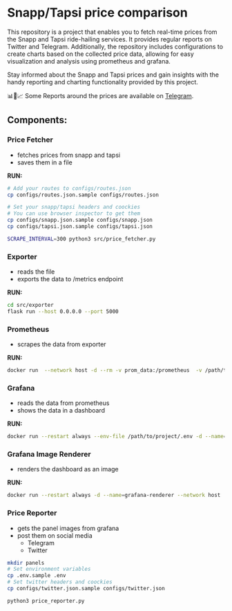 # Snapp/Tapsi price comparison
This repository is a project that enables you to fetch real-time prices from the Snapp and Tapsi ride-hailing services. It provides regular reports on Twitter and Telegram. Additionally, the repository includes configurations to create charts based on the collected price data, allowing for easy visualization and analysis using prometheus and grafana.

Stay informed about the Snapp and Tapsi prices and gain insights with the handy reporting and charting functionality provided by this project.

📊🚖📈 Some Reports around the prices are available on [Telegram](https://t.me/snaptapsicomparison).
## Components:

### Price Fetcher
- fetches prices from snapp and tapsi
- saves them in a file

**RUN:**
```bash
# Add your routes to configs/routes.json
cp configs/routes.json.sample configs/routes.json

# Set your snapp/tapsi headers and coockies
# You can use browser inspector to get them
cp configs/snapp.json.sample configs/snapp.json
cp configs/tapsi.json.sample configs/tapsi.json

SCRAPE_INTERVAL=300 python3 src/price_fetcher.py
```

### Exporter
- reads the file
- exports the data to /metrics endpoint

**RUN:**
```bash
cd src/exporter
flask run --host 0.0.0.0 --port 5000
```

### Prometheus
- scrapes the data from exporter

**RUN:**
```bash
docker run  --network host -d --rm -v prom_data:/prometheus  -v /path/to/project/configs/prometheus.yml:/etc/prometheus/prometheus.yml --name prometheus prom/prometheus
```

### Grafana
- reads the data from prometheus
- shows the data in a dashboard

**RUN:**
```bash
docker run --restart always --env-file /path/to/project/.env -d --name=grafana --network host -v grafana:/var/lib/grafana grafana/grafana
```

### Grafana Image Renderer
- renders the dashboard as an image

**RUN:**
```bash
docker run --restart always -d --name=grafana-renderer --network host  grafana/grafana-image-renderer:latest
```

### Price Reporter
- gets the panel images from grafana
- post them on social media
    * Telegram
    * Twitter

```bash
mkdir panels
# Set environment variables
cp .env.sample .env
# Set twitter headers and coockies
cp configs/twitter.json.sample configs/twitter.json

python3 price_reporter.py
```
